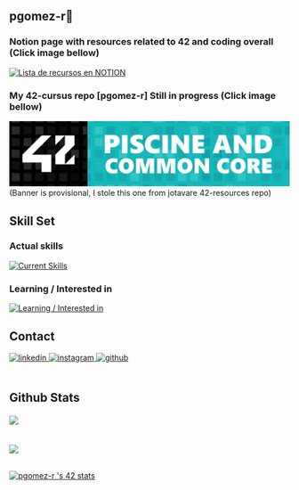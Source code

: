 
## **pgomez-r🧉**  

### Notion page with resources related to 42 and coding overall (Click image bellow)

[![Lista de recursos en NOTION](https://user-images.githubusercontent.com/115219064/215093235-c08aaa41-37c9-4399-b630-5e942af74e71.png)](https://billowy-vermicelli-8e6.notion.site/42-M-laga-5d9a971e88244325a734d7a13b8eb37d)

### My 42-cursus repo [pgomez-r] Still in progress (Click image bellow)

[![REPO_42](https://raw.githubusercontent.com/jotavare/jotavare/main/42/banners/resources/github_resources_banner_piscine_and_common_core.png)](https://github.com/pgomez-r/42M)
(Banner is provisional, I stole this one from jotavare 42-resources repo)

## Skill Set 

### Actual skills 

[![Current Skills](https://skillicons.dev/icons?i=c,bash,linux,vim,vscode,atom,git,github&perline=12)](https://skillicons.dev)

### Learning / Interested in

[![Learning / Interested in](https://skillicons.dev/icons?i=cpp,py,docker,html,css,js&perline=12)](https://skillicons.dev)

## Contact  
<div>
<a href="https://linkedin.com/in/pedro-gómez-ruiz-258b24208/" target="_blank">
<img src=https://img.shields.io/badge/linkedin-%231E77B5.svg?&style=for-the-badge&logo=linkedin&logoColor=white alt=linkedin style="margin-bottom: 5px;" />
</a>
<a href="https://instagram.com/pgruz.11" target="_blank">
<img src=https://img.shields.io/badge/instagram-%23000000.svg?&style=for-the-badge&logo=instagram&logoColor=white alt=instagram style="margin-bottom: 5px;" />
</a>
<a href="https://github.com/pgomez-r" target="_blank">
<img src=https://img.shields.io/badge/github-%2324292e.svg?&style=for-the-badge&logo=github&logoColor=white alt=github style="margin-bottom: 5px;" />
</a>  
</div>  
  

<br/> 

## Github Stats  
<div><img src="https://github-readme-stats.vercel.app/api?username=pgomez-r&show_icons=true&count_private=true&hide_border=true" align="center" /></div>  

<br/>  

<br/>  

<div>
<img src="https://komarev.com/ghpvc/?username=pgomez-r&&style=flat-square" align="center" />
</div>  

<br/>  

[![pgomez-r 's 42 stats](https://badge.mediaplus.ma/black/pgomez-r)](https://github.com/oakoudad/badge42)

